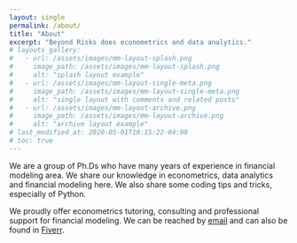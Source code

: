 ```yaml
---
layout: single
permalink: /about/
title: "About"
excerpt: "Beyond Risks does econometrics and data analytics."
# layouts_gallery:
#   - url: /assets/images/mm-layout-splash.png
#     image_path: /assets/images/mm-layout-splash.png
#     alt: "splash layout example"
#   - url: /assets/images/mm-layout-single-meta.png
#     image_path: /assets/images/mm-layout-single-meta.png
#     alt: "single layout with comments and related posts"
#   - url: /assets/images/mm-layout-archive.png
#     image_path: /assets/images/mm-layout-archive.png
#     alt: "archive layout example"
# last_modified_at: 2020-05-01T10:15:22-04:00
# toc: true
---
```


We are a group of Ph.Ds who have many years of experience in financial modeling area. We share our knowledge in econometrics,  data analytics and financial modeling here. We also share some coding tips and tricks, especially of Python. 

We proudly offer econometrics tutoring, consulting and professional support for financial modeling. We can be reached by [email](beyondrisks@outlook.com) and can also be found in [Fiverr](https://www.fiverr.com/beyondrisks). 